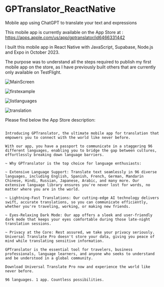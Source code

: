 # GPTranslator_ReactNative
Mobile app using ChatGPT to translate your text and expressions

This mobile app is currently available on the App Store at : https://apps.apple.com/us/app/gptranslator/id6466331442

I built this mobile app in React Native with JavaScript, Supabase, Node.js and Expo in October 2023.

The purpose was to understand all the steps required to publish my first mobile app on the store, as I have previously built others that are currently only available on TestFlight.

![MainScreen](https://github.com/leojellimann/GPTranslator_ReactNative/assets/93252510/194cab05-f248-448d-8633-b4a3f98c8710)

![firstexample](https://github.com/leojellimann/GPTranslator_ReactNative/assets/93252510/d7853f4a-a100-4a06-a049-abce8860a9ef)

![listlanguages](https://github.com/leojellimann/GPTranslator_ReactNative/assets/93252510/4f6ed112-603b-4d4e-a04d-0764c1cf1d4e)

![translation](https://github.com/leojellimann/GPTranslator_ReactNative/assets/93252510/ae3f95f3-7343-4f5c-883d-1fea0357aaea)


Please find below the App Store description: 

~~~~~~~~~~~~~~~~~~~~~~~~~~~~~~~~~~~~~~~~~~~~

Introducing GPTranslator, the ultimate mobile app for translation that empowers you to connect with the world like never before. 

With our app, you have a passport to communicate in a staggering 96 different languages, enabling you to bridge the gap between cultures, effortlessly breaking down language barriers.

~ Why GPTranslator is the top choice for language enthusiasts:

~ Extensive Language Support: Translate text seamlessly in 96 diverse languages, including English, Spanish, French, German, Mandarin Chinese, Hindi, Russian, Japanese, Arabic, and many more. Our extensive language library ensures you're never lost for words, no matter where you are in the world.

~ Lightning-Fast Translations: Our cutting-edge AI technology delivers swift, accurate translations, so you can communicate efficiently, whether you're traveling, working, or making new friends.

~ Eyes-Relaxing Dark Mode: Our app offers a sleek and user-friendly dark mode that keeps your eyes comfortable during those late-night translation sessions.

~ Privacy at the Core: Rest assured, we take your privacy seriously. Universal Translate Pro doesn't store your data, giving you peace of mind while translating sensitive information.

GPTranslator is the essential tool for travelers, business professionals, language learners, and anyone who seeks to understand and be understood in a global community. 

Download Universal Translate Pro now and experience the world like never before.

96 languages. 1 app. Countless possibilities.
